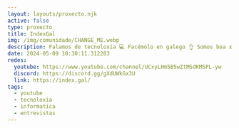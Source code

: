 ```yaml
---
layout: layouts/proxecto.njk
active: false
type: proxecto
title: IndexGal
img: /img/comunidade/CHANGE_ME.webp
description: Falamos de tecnoloxía 💻 Facémolo en galego 👌 Somos boa xente
date: 2024-05-09 10:30:11.312203
redes:
  youtube: https://www.youtube.com/channel/UCxyLHm5B5wZtMSdKMSPL-yw
  discord: https://discord.gg/gXdUWkGx3U
  link: https://index.gal/
tags:
  - youtube
  - tecnoloxia
  - informatica
  - entrevistas
---
```

